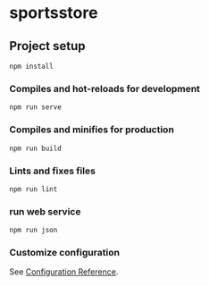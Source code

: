 # sportsstore

## Project setup
```
npm install
```

### Compiles and hot-reloads for development
```
npm run serve
```

### Compiles and minifies for production
```
npm run build
```

### Lints and fixes files
```
npm run lint
```

### run web service
```
npm run json
```


### Customize configuration
See [Configuration Reference](https://cli.vuejs.org/config/).
